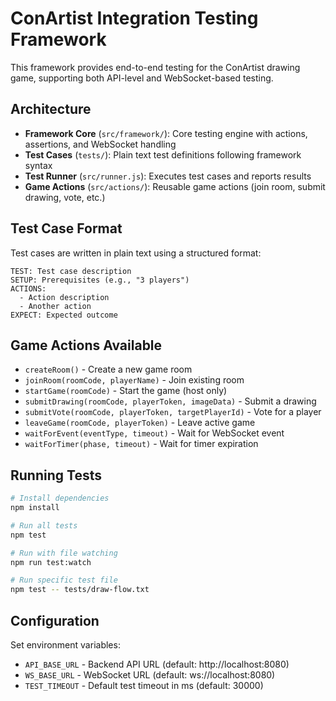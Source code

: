 # ConArtist Integration Testing Framework

This framework provides end-to-end testing for the ConArtist drawing game, supporting both API-level and WebSocket-based testing.

## Architecture

- **Framework Core** (`src/framework/`): Core testing engine with actions, assertions, and WebSocket handling
- **Test Cases** (`tests/`): Plain text test definitions following framework syntax
- **Test Runner** (`src/runner.js`): Executes test cases and reports results
- **Game Actions** (`src/actions/`): Reusable game actions (join room, submit drawing, vote, etc.)

## Test Case Format

Test cases are written in plain text using a structured format:

```
TEST: Test case description
SETUP: Prerequisites (e.g., "3 players")
ACTIONS:
  - Action description
  - Another action
EXPECT: Expected outcome
```

## Game Actions Available

- `createRoom()` - Create a new game room
- `joinRoom(roomCode, playerName)` - Join existing room
- `startGame(roomCode)` - Start the game (host only)
- `submitDrawing(roomCode, playerToken, imageData)` - Submit a drawing
- `submitVote(roomCode, playerToken, targetPlayerId)` - Vote for a player
- `leaveGame(roomCode, playerToken)` - Leave active game
- `waitForEvent(eventType, timeout)` - Wait for WebSocket event
- `waitForTimer(phase, timeout)` - Wait for timer expiration

## Running Tests

```bash
# Install dependencies
npm install

# Run all tests
npm test

# Run with file watching
npm run test:watch

# Run specific test file
npm test -- tests/draw-flow.txt
```

## Configuration

Set environment variables:
- `API_BASE_URL` - Backend API URL (default: http://localhost:8080)
- `WS_BASE_URL` - WebSocket URL (default: ws://localhost:8080)
- `TEST_TIMEOUT` - Default test timeout in ms (default: 30000)
